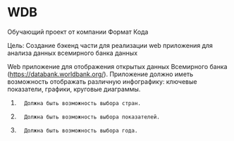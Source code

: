 # WDB

Обучающий проект от компании Формат Кода

Цель:
Создание бэкенд части для реализации web приложения для анализа данных всемирного банка данных


Web приложение для отображения открытых данных Всемирного банка (https://databank.worldbank.org/).
Приложение должно иметь возможность отображать различную инфографику: ключевые показатели, графики, круговые диаграммы.
 
1.       Должна быть возможность выбора стран.
2.       Должна быть возможность выбора показателей.
3.       Должна быть возможность выбора года.
